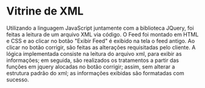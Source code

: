 # Vitrine de XML

Utilizando a linguagem JavaScript juntamente com a biblioteca JQuery, foi feitas a leitura de um arquivo XML via código.
O Feed foi montado em HTML e CSS e ao clicar no botão "Exibir Feed" é exibido na tela o feed antigo. Ao clicar no botão corrigir, são feitas as alterações requisitadas pelo
cliente.
A lógica implementada consiste na leitura do arquivo xml, para exibir as informações; em seguida, são realizados os tratamentos a partir das funções em jquery alocadas no botão corrigir; assim, sem alterar a estrutura padrão do xml; as informações exibidas são formatadas com sucesso.
